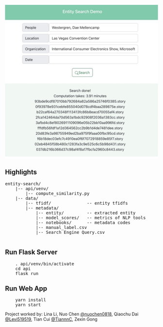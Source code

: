 ![Image](demo.jpg)
## Highlights
<pre>
entity-search/
    |-- api/venv/
        |-- compute_similarity.py
    |-- data/
        |-- tfidf/              -- entity tfidfs
        |-- metadata/
            |-- entity/         -- extracted entity
            |-- model_scores/   -- metrics of NLP tools
            |-- notebooks/      -- metadata codes
            |-- manual_label.csv
            |-- Search Engine Query.csv

</pre>


## Run Flask Server

<pre>
    . api/venv/bin/activate
    cd api
    flask run
</pre>

## Run Web App

<pre>
    yarn install
    yarn start
</pre>




Project worked by: Lina Li, Nuo Chen [@nuochen0818](https://github.com/nuochen0818), Qiaochu Dai [@Levi519519](https://github.com/Levi519519), Tian Cui [@TiannnC](https://github.com/TiannnC), Zexin Gong
